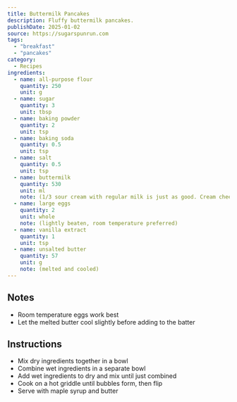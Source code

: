 ```yaml
---
title: Buttermilk Pancakes
description: Fluffy buttermilk pancakes.
publishDate: 2025-01-02
source: https://sugarspunrun.com
tags:
  - "breakfast"
  - "pancakes"
category:
  - Recipes
ingredients:
  - name: all-purpose flour
    quantity: 250
    unit: g
  - name: sugar
    quantity: 3
    unit: tbsp
  - name: baking powder
    quantity: 2
    unit: tsp
  - name: baking soda
    quantity: 0.5
    unit: tsp
  - name: salt
    quantity: 0.5
    unit: tsp
  - name: buttermilk
    quantity: 530
    unit: ml
    note: (1/3 sour cream with regular milk is just as good. Cream cheese is also great.)
  - name: large eggs
    quantity: 2
    unit: whole
    note: (lightly beaten, room temperature preferred)
  - name: vanilla extract
    quantity: 1
    unit: tsp
  - name: unsalted butter
    quantity: 57
    unit: g
    note: (melted and cooled)
---
```


## Notes

- Room temperature eggs work best
- Let the melted butter cool slightly before adding to the batter

## Instructions

- Mix dry ingredients together in a bowl
- Combine wet ingredients in a separate bowl
- Add wet ingredients to dry and mix until just combined
- Cook on a hot griddle until bubbles form, then flip
- Serve with maple syrup and butter
